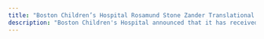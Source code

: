 ```yaml
---
title: "Boston Children’s Hospital Rosamund Stone Zander Translational Neuroscience Center "
description: "Boston Children's Hospital announced that it has received a donation from Rosamund Stone Zander, through her J.P. Fletcher Foundation. The donation establishes the Rosamund Stone Zander Translational Neuroscience Center at Boston Children's Hospital to fuel the development of targeted treatments for children affected by neurodevelopmental disorders. The new center will reach across all neurodevelopmental and neuropsychiatric disciplines to improve the lives of children with brain disorders and their families by accelerating the translation of scientific research into widespread clinical practice."
---
```

 

